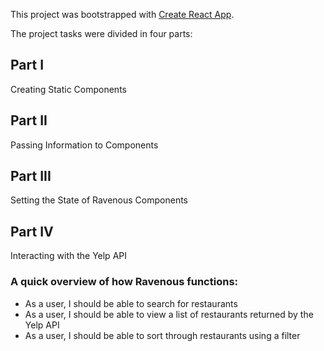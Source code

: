 This project was bootstrapped with [Create React App](https://github.com/facebookincubator/create-react-app).

The project tasks were divided in four parts:

## Part I
Creating Static Components

## Part II
Passing Information to Components

## Part III
Setting the State of Ravenous Components

## Part IV
Interacting with the Yelp API

### A quick overview of how Ravenous functions:

* As a user, I should be able to search for restaurants
* As a user, I should be able to view a list of restaurants returned by the Yelp API
* As a user, I should be able to sort through restaurants using a filter
